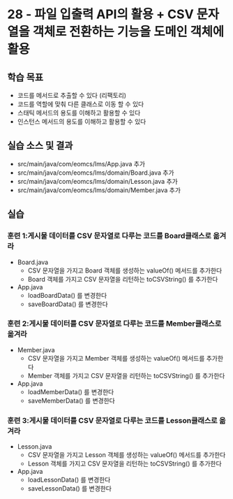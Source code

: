 # 28 - 파일 입출력 API의 활용 + CSV 문자열을 객체로 전환하는 기능을 도메인 객체에 활용 

## 학습 목표 

- 코드를 메서드로 추출할 수 있다 (리팩토리)
- 코드를 역할에 맞춰 다른 클래스로 이동 할 수 있다 
- 스태틱 메서드의 용도를 이해하고 활용할 수 있다 
- 인스턴스 메서드의 용도를 이해하고 활용할 수 있다
 
## 실습 소스 및 결과
- src/main/java/com/eomcs/lms/App.java 추가
- src/main/java/com/eomcs/lms/domain/Board.java 추가
- src/main/java/com/eomcs/lms/domain/Lesson.java 추가
- src/main/java/com/eomcs/lms/domain/Member.java 추가


  
## 실습  

### 훈련 1:게시물 데이터를 CSV 문자열로 다루는 코드를 Board클래스로 옮겨라

- Board.java
  - CSV 문자열을 가지고 Board 객체를 생성하는 valueOf() 메서드를 추가한다 
  - Board 객체를 가지고 CSV 문자열을 리턴하는 toCSVString() 를 추가한다 
- App.java
  - loadBoardData() 를 변경한다 
  - saveBoardData() 를 변경한다 
  
### 훈련 2:게시물 데이터를 CSV 문자열로 다루는 코드를 Member클래스로 옮겨라

- Member.java
  - CSV 문자열을 가지고 Member 객체를 생성하는 valueOf() 메서드를 추가한다 
  - Member 객체를 가지고 CSV 문자열을 리턴하는 toCSVString() 를 추가한다 
- App.java
  - loadMemberData() 를 변경한다 
  - saveMemberData() 를 변경한다 
  
### 훈련 3:게시물 데이터를 CSV 문자열로 다루는 코드를 Lesson클래스로 옮겨라

- Lesson.java
  - CSV 문자열을 가지고 Lesson 객체를 생성하는 valueOf() 메서드를 추가한다 
  - Lesson 객체를 가지고 CSV 문자열을 리턴하는 toCSVString() 를 추가한다 
- App.java
  - loadLessonData() 를 변경한다 
  - saveLessonData() 를 변경한다 